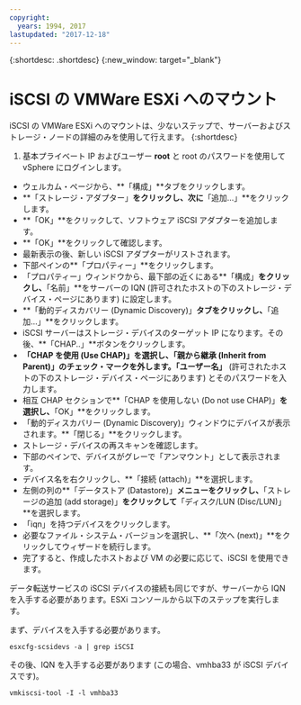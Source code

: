 ```yaml
---
copyright:
  years: 1994, 2017
lastupdated: "2017-12-18"
---
```


{:shortdesc: .shortdesc}
{:new_window: target="_blank"}

# iSCSI の VMWare ESXi へのマウント

iSCSI の VMWare ESXi へのマウントは、少ないステップで、サーバーおよびストレージ・ノードの詳細のみを使用して行えます。
{:shortdesc}

1. 基本プライベート IP およびユーザー **root** と root のパスワードを使用して vSphere にログインします。
* ウェルカム・ページから、**「構成」**タブをクリックします。
* **「ストレージ・アダプター」**をクリックし、次に**「追加…」**をクリックします。
* **「OK」**をクリックして、ソフトウェア iSCSI アダプターを追加します。
* **「OK」**をクリックして確認します。
* 最新表示の後、新しい iSCSI アダプターがリストされます。
* 下部ペインの**「プロパティー」**をクリックします。
* 「プロパティー」ウィンドウから、最下部の近くにある**「構成」**をクリックし、**「名前」**をサーバーの IQN (許可されたホストの下のストレージ・デバイス・ページにあります) に設定します。
* **「動的ディスカバリー (Dynamic Discovery)」**タブをクリックし、**「追加...」**をクリックします。
* iSCSI サーバーはストレージ・デバイスのターゲット IP になります。その後、**「CHAP..」**ボタンをクリックします。
* **「CHAP を使用 (Use CHAP)」**を選択し、**「親から継承 (Inherit from Parent)」**のチェック・マークを外します。**「ユーザー名」** (許可されたホストの下のストレージ・デバイス・ページにあります) とそのパスワードを入力します。
* 相互 CHAP セクションで**「CHAP を使用しない (Do not use CHAP)」**を選択し、**「OK」**をクリックします。
* 「動的ディスカバリー (Dynamic Discovery)」ウィンドウにデバイスが表示されます。**「閉じる」**をクリックします。
* ストレージ・デバイスの再スキャンを確認します。
* 下部のペインで、デバイスがグレーで「アンマウント」として表示されます。
* デバイス名を右クリックし、**「接続 (attach)」**を選択します。
* 左側の列の**「データストア (Datastore)」**メニューをクリックし、**「ストレージの追加 (add storage)」**をクリックして**「ディスク/LUN (Disc/LUN)」**を選択します。
* 「iqn」を持つデバイスをクリックします。
* 必要なファイル・システム・バージョンを選択し、**「次へ (next)」**をクリックしてウィザードを続行します。
* 完了すると、作成したホストおよび VM の必要に応じて、iSCSI を使用できます。



データ転送サービスの iSCSI デバイスの接続も同じですが、サーバーから IQN を入手する必要があります。ESXi コンソールから以下のステップを実行します。

まず、デバイスを入手する必要があります。

`esxcfg-scsidevs -a | grep iSCSI`

その後、IQN を入手する必要があります (この場合、vmhba33 が iSCSI デバイスです)。

`vmkiscsi-tool -I -l vmhba33`
